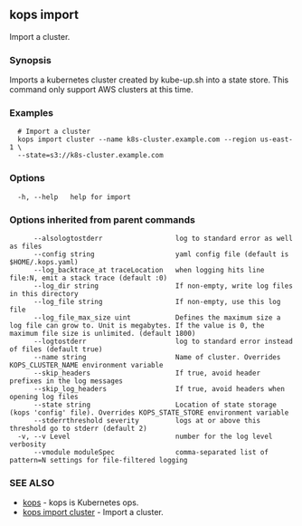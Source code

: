 
<!--- This file is automatically generated by make gen-cli-docs; changes should be made in the go CLI command code (under cmd/kops) -->

## kops import

Import a cluster.

### Synopsis

Imports a kubernetes cluster created by kube-up.sh into a state store.  This command only support AWS clusters at this time.

### Examples

```
  # Import a cluster
  kops import cluster --name k8s-cluster.example.com --region us-east-1 \
  --state=s3://k8s-cluster.example.com
```

### Options

```
  -h, --help   help for import
```

### Options inherited from parent commands

```
      --alsologtostderr                  log to standard error as well as files
      --config string                    yaml config file (default is $HOME/.kops.yaml)
      --log_backtrace_at traceLocation   when logging hits line file:N, emit a stack trace (default :0)
      --log_dir string                   If non-empty, write log files in this directory
      --log_file string                  If non-empty, use this log file
      --log_file_max_size uint           Defines the maximum size a log file can grow to. Unit is megabytes. If the value is 0, the maximum file size is unlimited. (default 1800)
      --logtostderr                      log to standard error instead of files (default true)
      --name string                      Name of cluster. Overrides KOPS_CLUSTER_NAME environment variable
      --skip_headers                     If true, avoid header prefixes in the log messages
      --skip_log_headers                 If true, avoid headers when opening log files
      --state string                     Location of state storage (kops 'config' file). Overrides KOPS_STATE_STORE environment variable
      --stderrthreshold severity         logs at or above this threshold go to stderr (default 2)
  -v, --v Level                          number for the log level verbosity
      --vmodule moduleSpec               comma-separated list of pattern=N settings for file-filtered logging
```

### SEE ALSO

* [kops](kops.md)	 - kops is Kubernetes ops.
* [kops import cluster](kops_import_cluster.md)	 - Import a cluster.

